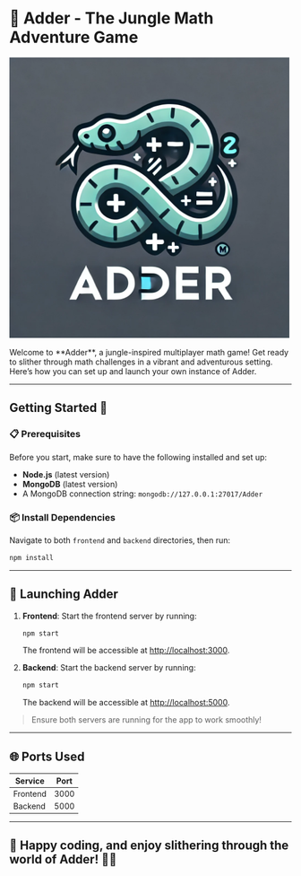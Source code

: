 # 🐍 Adder - The Jungle Math Adventure Game

<p>
   <img src="./docs/images/logo.jpg" alt="Adder Logo" width="500"/>
</p>
Welcome to **Adder**, a jungle-inspired multiplayer math game! Get ready to slither through math challenges in a vibrant and adventurous setting. Here’s how you can set up and launch your own instance of Adder.

---

## Getting Started 🚀

### 📋 Prerequisites

Before you start, make sure to have the following installed and set up:
- **Node.js** (latest version)
- **MongoDB** (latest version)
- A MongoDB connection string: `mongodb://127.0.0.1:27017/Adder`

### 📦 Install Dependencies

Navigate to both `frontend` and `backend` directories, then run:
```bash
npm install
```

---

## 🚀 Launching Adder

1. **Frontend**: Start the frontend server by running:
   ```bash
   npm start
   ```
   The frontend will be accessible at [http://localhost:3000](http://localhost:3000).

2. **Backend**: Start the backend server by running:
   ```bash
   npm start
   ```
   The backend will be accessible at [http://localhost:5000](http://localhost:5000).

> Ensure both servers are running for the app to work smoothly!

---

## 🌐 Ports Used

| Service    | Port |
|------------|------|
| Frontend   | 3000 |
| Backend    | 5000 |

---

## 🌱 Happy coding, and enjoy slithering through the world of Adder! 🐍🌿
